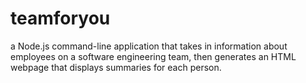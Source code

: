# teamforyou
a Node.js command-line application that takes in information about employees on a software engineering team, then generates an HTML webpage that displays summaries for each person.
